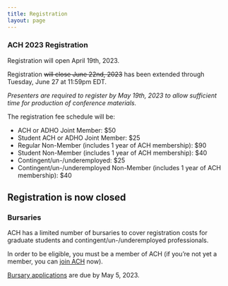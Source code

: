 ```yaml
---
title: Registration
layout: page
---
```

### ACH 2023 Registration

Registration will open April 19th, 2023.

Registration ~~will close June 22nd, 2023~~ has been extended through Tuesday, June 27 at 11:59pm EDT.

*Presenters are required to register by May 19th, 2023 to allow sufficient time for production of conference materials.*

The registration fee schedule will be:

* ACH or ADHO Joint Member: $50
* Student ACH or ADHO Joint Member: $25
* Regular Non-Member (includes 1 year of ACH membership): $90 
* Student Non-Member (includes 1 year of ACH membership): $40  
* Contingent/un-/underemployed: $25
* Contingent/un-/underemployed Non-Member (includes 1 year of ACH membership): $40

## Registration is now closed

### Bursaries

ACH has a limited number of bursaries to cover registration costs for graduate students and contingent/un-/underemployed professionals. 

In order to be eligible, you must be a member of ACH (if you’re not yet a member, you can [join ACH](https://ach.org/membership/) now). 

[Bursary applications](https://tinyurl.com/ACH2023Bursaries) are due by May 5, 2023.
